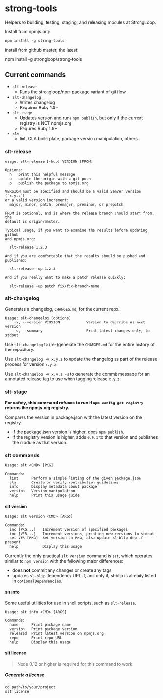 strong-tools
============

Helpers to building, testing, staging, and releasing modules at StrongLoop.

Install from npmjs.org:

    npm install -g strong-tools

install from github master, the latest:

   npm install -g strongloop/strong-tools

## Current commands

 * `slt-release`
   * Runs the strongloop/npm package variant of git flow
 * `slt-changelog`
   * Writes changelog
   * Requires Ruby 1.9+
 * `slt-stage`
   * Updates version and runs `npm publish`, but only if the current registry is NOT npmjs.org
   * Requres Ruby 1.9+
 * `slt`
   * lint, CLA boilerplate, package version manipulation, others...

### slt-release

```
usage: slt-release [-hup] VERSION [FROM]

Options:
  h   print this helpful message
  u   update the origin with a git push
  p   publish the package to npmjs.org

VERSION must be specified and should be a valid SemVer version (`x.y.z`)
or a valid version increment:
  major, minor, patch, premajor, preminor, or prepatch

FROM is optional, and is where the release branch should start from, the
default is origin/master.

Typical usage, if you want to examine the results before updating github
and npmjs.org:

  slt-release 1.2.3

And if you are comfortable that the results should be pushed and published:

  slt-release -up 1.2.3

And if you really want to make a patch release quickly:

  slt-release -up patch fix/fix-branch-name
```

### slt-changelog

Generates a changelog, `CHANGES.md`, for the current repo.

```
Usage: slt-changelog [options]
    -v, --version VERSION            Version to describe as next version
    -s, --summary                    Print latest changes only, to stdout
```

Use `slt-changelog` to (re-)generate the `CHANGES.md` for the entire history
of the repository.

Use `slt-changelog -v x.y.z` to update the changelog as part of the release
process for version `x.y.z`.

Use `slt-changelog -v x.y.z -s` to generate the commit message for an annotated
release tag to use when tagging release `x.y.z`.

### slt-stage

**For safety, this command refuses to run if `npm config get registry` returns
the npmjs.org registry.**

Compares the version in package.json with the latest version on the registry.
 * If the package.json version is higher, does `npm publish`.
 * If the registry version is higher, adds `0.0.1` to that version and publishes
   the module as that version.

### slt commands

```
Usage: slt <CMD> [PKG]

Commands:
  lint      Perform a simple linting of the given package.json
  cla       Create or verify contribution guidelines
  info      Display metadata about package
  version   Version manipulation
  help      Print this usage guide
```

#### slt version

```
Usage: slt version <CMD> [ARGS]

Commands:
  inc [PKG...]   Increment version of specified packages
  inc [VER...]   Increment versions, printing new versions to stdout
  set VER [PKG]  Set version in PKG, also update sl-blip dep if present
  help           Display this usage
```

Currently the only practical `slt version` command is `set`, which operates
similar to `npm version` with the following major differences:
 * does **not** commit any changes or create any tags
 * updates `sl-blip` dependency URL if, and only if, sl-blip is already
   listed in `optionalDependencies`.

#### slt info

Some useful utilities for use in shell scripts, such as `slt-release`.

```
Usage: slt info <CMD> [ARGS]

Commands:
  name      Print package name
  version   Print package version
  released  Print latest version on npmjs.org
  repo      Print repo URL
  help      Display this usage
```

#### slt license

> Node 0.12 or higher is required for this command to work.

##### Generate a license

```
cd path/to/your/project
slt license
```
